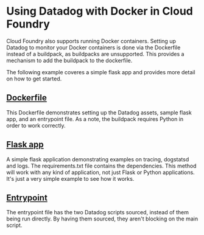 # Using Datadog with Docker in Cloud Foundry

Cloud Foundry also supports running Docker containers. Setting up Datadog to monitor your Docker containers is done via the Dockerfile instead of a buildpack, as buildpacks are unsupported. This provides a mechanism to add the buildpack to the dockerfile.

The following example coveres a simple flask app and provides more detail on how to get started.

## [Dockerfile](Dockerfile)

This Dockerfile demonstrates setting up the Datadog assets, sample flask app, and an entrypoint file. As a note, the buildpack requires Python in order to work correctly.

## [Flask app](app)

A simple flask application demonstrating examples on tracing, dogstatsd and logs. The requirements.txt file contains the dependencies. This method will work with any kind of application, not just Flask or Python applications. It's just a very simple example to see how it works.

## [Entrypoint](entrypoint.sh)

The entrypoint file has the two Datadog scripts sourced, instead of them being run directly. By having them sourced, they aren't blocking on the main script.
